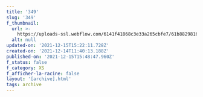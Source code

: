 ```yaml
---
title: '349'
slug: '349'
f_thumbnail:
  url: >-
    https://uploads-ssl.webflow.com/6141f41868c3e33a265cbfe7/61b8829816d7e65e9ad34e08_349.jpg
  alt: null
updated-on: '2021-12-15T15:22:11.728Z'
created-on: '2021-12-14T11:40:13.188Z'
published-on: '2021-12-15T15:48:47.960Z'
f_status: false
f_category: XS
f_afficher-la-racine: false
layout: '[archive].html'
tags: archive
---
```



